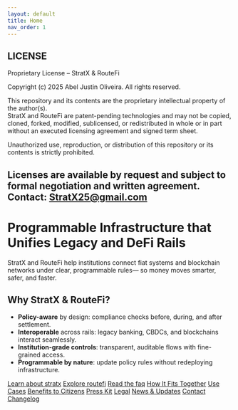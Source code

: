 ```yaml
---
layout: default
title: Home
nav_order: 1
---
```

## LICENSE ##

Proprietary License – StratX & RouteFi

Copyright (c) 2025 Abel Justin Oliveira. All rights reserved.

This repository and its contents are the proprietary intellectual property of the author(s).  
StratX and RouteFi are patent-pending technologies and may not be copied, cloned, forked, modified, sublicensed, or redistributed in whole or in part without an executed licensing agreement and signed term sheet.

Unauthorized use, reproduction, or distribution of this repository or its contents is strictly prohibited.  

Licenses are available by request and subject to formal negotiation and written agreement.  
Contact: StratX25@gmail.com
---
<div class="hero">
  <h1>Programmable Infrastructure that Unifies Legacy and DeFi Rails</h1>
  <p class="lead">
    StratX and RouteFi help institutions connect fiat systems and blockchain networks under clear, programmable rules—
    so money moves smarter, safer, and faster.
  </p>
</div>

<div class="card">
  <h2>Why StratX & RouteFi?</h2>
  <ul>
    <li><strong>Policy-aware</strong> by design: compliance checks before, during, and after settlement.</li>
    <li><strong>Interoperable</strong> across rails: legacy banking, CBDCs, and blockchains interact seamlessly.</li>
    <li><strong>Institution-grade controls</strong>: transparent, auditable flows with fine-grained access.</li>
    <li><strong>Programmable by nature</strong>: update policy rules without redeploying infrastructure.</li>
  </ul>
  <p>
    <a class="btn" href="{{ site.baseurl }}/stratx/">Learn about stratx</a>
    <a class="btn" href="{{ site.baseurl }}/routefi/">Explore routefi</a>
    <a class="btn" href="{{ site.baseurl }}/faq/">Read the faq</a>
    <a class="btn" href="{{ site.baseurl }}/architecture/">How It Fits Together</a>
    <a class="btn" href="{{ site.baseurl }}/use-cases/">Use Cases</a>
    <a class="btn" href="{{ site.baseurl }}/benefits/">Benefits to Citizens</a>
    <a class="btn" href="{{ site.baseurl }}/press-kit/">Press Kit</a>
    <a class="btn" href="{{ site.baseurl }}/legal/">Legal</a>
  <a class="btn" href="{{ site.baseurl }}/news/">News & Updates</a>
    <a class="btn" href="{{ site.baseurl }}/contact/">Contact</a>
    <a class="btn" href="{{ site.baseurl }}/changelog/">Changelog</a>
  </p>
</div>
